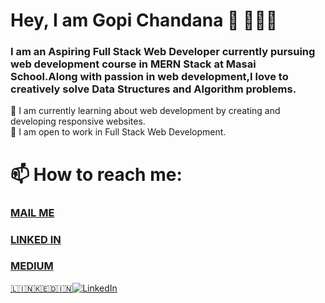 # Hey, I am Gopi Chandana 👋 👩🏻‍💻

### I am an Aspiring Full Stack Web Developer currently pursuing  web development course in MERN Stack at Masai School.Along with passion in web development,I love to creatively solve Data Structures and Algorithm problems. 

🌱 I am currently learning about web development by creating and developing responsive websites.<br>
👯 I am open to work in Full Stack Web Development.

# 📫 How to reach me: 

 ###  [MAIL ME](mailto:gopichandanasiri@gmail.com)
 ###  [LINKED IN](www.linkedin.com/in/gopichandana)
 ###  [MEDIUM](https://gopichandana.medium.com/)
 [🇱​🇮​🇳​🇰​🇪​🇩​🇮​🇳​](https://www.linkedin.com/in/gopichandana)
 <a href="https://www.linkedin.com/in/gopichandana" target="_blank"><img src="https://img.shields.io/badge/LinkedIn-%230077B5.svg?&style=flat-square&logo=linkedin&logoColor=white" alt="LinkedIn"></a>
 



